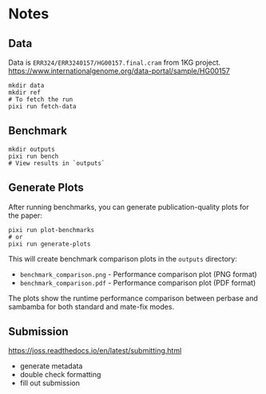# Notes

## Data

Data is `ERR324/ERR3240157/HG00157.final.cram` from 1KG project. https://www.internationalgenome.org/data-portal/sample/HG00157

```
mkdir data
mkdir ref
# To fetch the run
pixi run fetch-data
```

## Benchmark

```
mkdir outputs
pixi run bench
# View results in `outputs`
```

## Generate Plots

After running benchmarks, you can generate publication-quality plots for the paper:

```
pixi run plot-benchmarks
# or
pixi run generate-plots
```

This will create benchmark comparison plots in the `outputs` directory:
- `benchmark_comparison.png` - Performance comparison plot (PNG format)
- `benchmark_comparison.pdf` - Performance comparison plot (PDF format)

The plots show the runtime performance comparison between perbase and sambamba for both standard and mate-fix modes.


## Submission

https://joss.readthedocs.io/en/latest/submitting.html
- generate metadata
- double check formatting
- fill out submission
